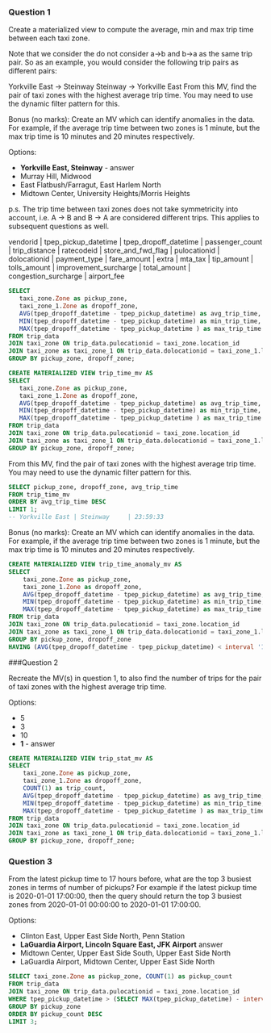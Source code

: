 ### Question 1

Create a materialized view to compute the average, min and max trip time between each taxi zone.

Note that we consider the do not consider a->b and b->a as the same trip pair. So as an example, you would consider the following trip pairs as different pairs:

Yorkville East -> Steinway
Steinway -> Yorkville East
From this MV, find the pair of taxi zones with the highest average trip time. You may need to use the dynamic filter pattern for this.

Bonus (no marks): Create an MV which can identify anomalies in the data. For example, if the average trip time between two zones is 1 minute, but the max trip time is 10 minutes and 20 minutes respectively.

Options:

- **Yorkville East, Steinway** - answer
- Murray Hill, Midwood
- East Flatbush/Farragut, East Harlem North
- Midtown Center, University Heights/Morris Heights

p.s. The trip time between taxi zones does not take symmetricity into account, i.e. A -> B and B -> A are considered different trips. This applies to subsequent questions as well.

 vendorid | tpep_pickup_datetime | tpep_dropoff_datetime | passenger_count | trip_distance | ratecodeid | store_and_fwd_flag | pulocationid | dolocationid | payment_type | fare_amount | extra | mta_tax | tip_amount | tolls_amount | improvement_surcharge | total_amount | congestion_surcharge | airport_fee 
 ```sql
 SELECT 
    taxi_zone.Zone as pickup_zone,
    taxi_zone_1.Zone as dropoff_zone,
    AVG(tpep_dropoff_datetime - tpep_pickup_datetime) as avg_trip_time, 
    MIN(tpep_dropoff_datetime - tpep_pickup_datetime) as min_trip_time, 
    MAX(tpep_dropoff_datetime - tpep_pickup_datetime ) as max_trip_time
FROM trip_data
JOIN taxi_zone ON trip_data.pulocationid = taxi_zone.location_id
JOIN taxi_zone as taxi_zone_1 ON trip_data.dolocationid = taxi_zone_1.location_id
GROUP BY pickup_zone, dropoff_zone;

CREATE MATERIALIZED VIEW trip_time_mv AS
SELECT 
    taxi_zone.Zone as pickup_zone,
    taxi_zone_1.Zone as dropoff_zone,
    AVG(tpep_dropoff_datetime - tpep_pickup_datetime) as avg_trip_time, 
    MIN(tpep_dropoff_datetime - tpep_pickup_datetime) as min_trip_time, 
    MAX(tpep_dropoff_datetime - tpep_pickup_datetime ) as max_trip_time
FROM trip_data
JOIN taxi_zone ON trip_data.pulocationid = taxi_zone.location_id
JOIN taxi_zone as taxi_zone_1 ON trip_data.dolocationid = taxi_zone_1.location_id
GROUP BY pickup_zone, dropoff_zone;
```
From this MV, find the pair of taxi zones with the highest average trip time. You may need to use the dynamic filter pattern for this.
```sql
SELECT pickup_zone, dropoff_zone, avg_trip_time
FROM trip_time_mv
ORDER BY avg_trip_time DESC
LIMIT 1;
-- Yorkville East | Steinway     | 23:59:33
```
Bonus (no marks): Create an MV which can identify anomalies in the data. For example, if the average trip time between two zones is 1 minute, but the max trip time is 10 minutes and 20 minutes respectively.
```sql
CREATE MATERIALIZED VIEW trip_time_anomaly_mv AS
SELECT 
    taxi_zone.Zone as pickup_zone,
    taxi_zone_1.Zone as dropoff_zone,
    AVG(tpep_dropoff_datetime - tpep_pickup_datetime) as avg_trip_time, 
    MIN(tpep_dropoff_datetime - tpep_pickup_datetime) as min_trip_time, 
    MAX(tpep_dropoff_datetime - tpep_pickup_datetime) as max_trip_time
FROM trip_data
JOIN taxi_zone ON trip_data.pulocationid = taxi_zone.location_id
JOIN taxi_zone as taxi_zone_1 ON trip_data.dolocationid = taxi_zone_1.location_id
GROUP BY pickup_zone, dropoff_zone
HAVING (AVG(tpep_dropoff_datetime - tpep_pickup_datetime) < interval '1 minute') AND (MAX(tpep_dropoff_datetime - tpep_pickup_datetime) > interval '10 minute');
```
###Question 2

Recreate the MV(s) in question 1, to also find the number of trips for the pair of taxi zones with the highest average trip time.

Options:

- 5
- 3
- 10
- **1** - answer

```sql
CREATE MATERIALIZED VIEW trip_stat_mv AS
SELECT 
    taxi_zone.Zone as pickup_zone,
    taxi_zone_1.Zone as dropoff_zone,
    COUNT(1) as trip_count,
    AVG(tpep_dropoff_datetime - tpep_pickup_datetime) as avg_trip_time, 
    MIN(tpep_dropoff_datetime - tpep_pickup_datetime) as min_trip_time, 
    MAX(tpep_dropoff_datetime - tpep_pickup_datetime ) as max_trip_time
FROM trip_data
JOIN taxi_zone ON trip_data.pulocationid = taxi_zone.location_id
JOIN taxi_zone as taxi_zone_1 ON trip_data.dolocationid = taxi_zone_1.location_id
GROUP BY pickup_zone, dropoff_zone;
```

### Question 3

From the latest pickup time to 17 hours before, what are the top 3 busiest zones in terms of number of pickups? For example if the latest pickup time is 2020-01-01 17:00:00, then the query should return the top 3 busiest zones from 2020-01-01 00:00:00 to 2020-01-01 17:00:00.


Options:

- Clinton East, Upper East Side North, Penn Station
- **LaGuardia Airport, Lincoln Square East, JFK Airport** answer
- Midtown Center, Upper East Side South, Upper East Side North
- LaGuardia Airport, Midtown Center, Upper East Side North

```sql
SELECT taxi_zone.Zone as pickup_zone, COUNT(1) as pickup_count
FROM trip_data
JOIN taxi_zone ON trip_data.pulocationid = taxi_zone.location_id
WHERE tpep_pickup_datetime > (SELECT MAX(tpep_pickup_datetime) - interval '17 hours' FROM trip_data)
GROUP BY pickup_zone
ORDER BY pickup_count DESC
LIMIT 3;
```